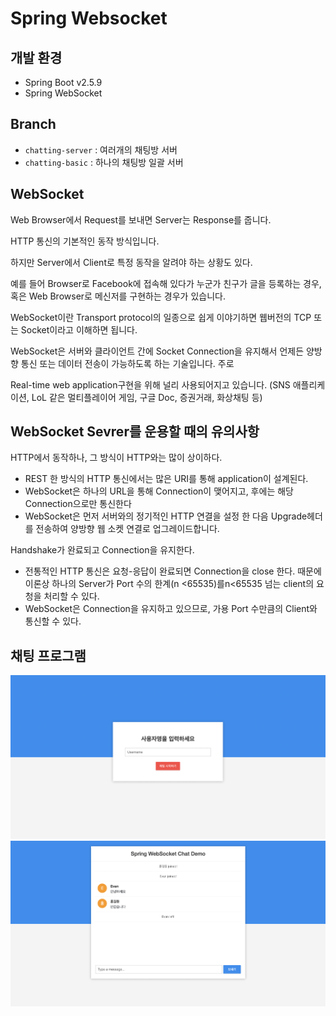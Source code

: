 # Spring Websocket

## 개발 환경
- Spring Boot v2.5.9
- Spring WebSocket


## Branch
- `chatting-server` : 여러개의 채팅방 서버
- `chatting-basic` : 하나의 채팅방 일괄 서버


## WebSocket

Web Browser에서 Request를 보내면 Server는 Response를 줍니다.

HTTP 통신의 기본적인 동작 방식입니다.

하지만 Server에서 Client로 특정 동작을 알려야 하는 상황도 있다.

예를 들어 Browser로 Facebook에 접속해 있다가 누군가 친구가 글을 등록하는 경우, 혹은 Web Browser로 메신저를 구현하는 경우가 있습니다.

WebSocket이란 Transport protocol의 일종으로 쉽게 이야기하면 웹버전의 TCP 또는 Socket이라고 이해하면 됩니다.

WebSocket은 서버와 클라이언트 간에 Socket Connection을 유지해서 언제든 양방향 통신 또는 데이터 전송이 가능하도록 하는 기술입니다. 주로

Real-time web application구현을 위해 널리 사용되어지고 있습니다. (SNS 애플리케이션, LoL 같은 멀티플레이어 게임, 구글 Doc, 증권거래, 화상채팅 등)


## WebSocket Sevrer를 운용할 때의 유의사항

HTTP에서 동작하나, 그 방식이 HTTP와는 많이 상이하다.

- REST 한 방식의 HTTP 통신에서는 많은 URI를 통해 application이 설계된다.
- WebSocket은 하나의 URL을 통해 Connection이 맺어지고, 후에는 해당 Connection으로만 통신한다
- WebSocket은 먼저 서버와의 정기적인 HTTP 연결을 설정 한 다음 Upgrade헤더를 전송하여 양방향 웹 소켓 연결로 업그레이드합니다.

Handshake가 완료되고 Connection을 유지한다.

- 전통적인 HTTP 통신은 요청-응답이 완료되면 Connection을 close 한다. 때문에 이론상 하나의 Server가 Port 수의 한계(n <65535)를n<65535 넘는 client의 요청을 처리할 수 있다.
- WebSocket은 Connection을 유지하고 있으므로, 가용 Port 수만큼의 Client와 통신할 수 있다.


## 채팅 프로그램

![](images/img_1.png)
![](images/img_2.png)
